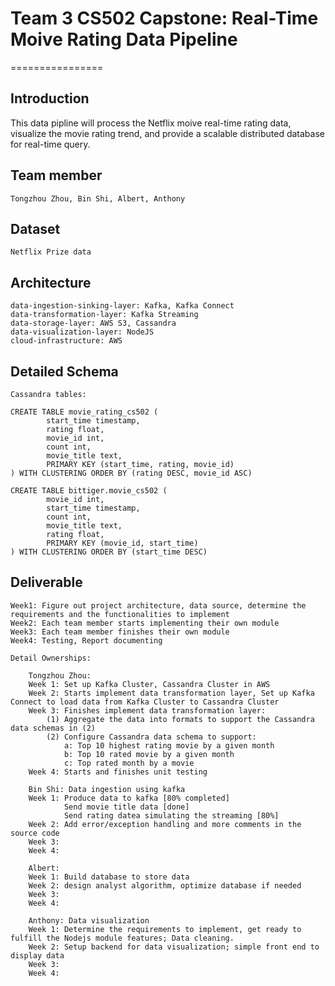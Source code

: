 # Team 3 CS502 Capstone: Real-Time Moive Rating Data Pipeline
================

Introduction
------------

This data pipline will process the Netflix moive real-time rating data, visualize the movie rating trend, and provide a scalable distributed database for real-time query.

Team member
------------

	Tongzhou Zhou, Bin Shi, Albert, Anthony

Dataset
------------

	Netflix Prize data

Architecture
------------

	data-ingestion-sinking-layer: Kafka, Kafka Connect
	data-transformation-layer: Kafka Streaming
	data-storage-layer: AWS S3, Cassandra
	data-visualization-layer: NodeJS
	cloud-infrastructure: AWS
	
	
Detailed Schema
---------------

	Cassandra tables:

	CREATE TABLE movie_rating_cs502 (
    		start_time timestamp,
    		rating float,
    		movie_id int,
    		count int,
    		movie_title text,
    		PRIMARY KEY (start_time, rating, movie_id)
	) WITH CLUSTERING ORDER BY (rating DESC, movie_id ASC)
	
	CREATE TABLE bittiger.movie_cs502 (
    		movie_id int,
    		start_time timestamp,
    		count int,
    		movie_title text,
    		rating float,
    		PRIMARY KEY (movie_id, start_time)
	) WITH CLUSTERING ORDER BY (start_time DESC)

Deliverable
---------------

	Week1: Figure out project architecture, data source, determine the requirements and the functionalities to implement
	Week2: Each team member starts implementing their own module
	Week3: Each team member finishes their own module
	Week4: Testing, Report documenting		
	
	Detail Ownerships:
	
		Tongzhou Zhou: 
		Week 1: Set up Kafka Cluster, Cassandra Cluster in AWS
		Week 2: Starts implement data transformation layer, Set up Kafka Connect to load data from Kafka Cluster to Cassandra Cluster 
		Week 3: Finishes implement data transformation layer: 
			(1) Aggregate the data into formats to support the Cassandra data schemas in (2)
			(2) Configure Cassandra data schema to support:
				a: Top 10 highest rating movie by a given month
				b: Top 10 rated movie by a given month
				c: Top rated month by a movie		
		Week 4: Starts and finishes unit testing
		
		Bin Shi: Data ingestion using kafka
		Week 1: Produce data to kafka [80% completed]
				Send movie title data [done]
				Send rating datea simulating the streaming [80%]
		Week 2: Add error/exception handling and more comments in the source code
		Week 3: 
		Week 4: 
		
		Albert:
		Week 1: Build database to store data
		Week 2: design analyst algorithm, optimize database if needed
		Week 3: 
		Week 4: 
		
		Anthony: Data visualization 
		Week 1: Determine the requirements to implement, get ready to fulfill the Nodejs module features; Data cleaning.
		Week 2: Setup backend for data visualization; simple front end to display data
		Week 3: 
		Week 4: 


​		

